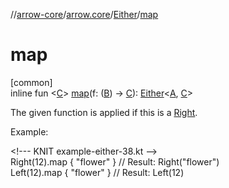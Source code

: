 //[arrow-core](../../../index.md)/[arrow.core](../index.md)/[Either](index.md)/[map](map.md)

# map

[common]\
inline fun &lt;[C](map.md)&gt; [map](map.md)(f: ([B](index.md)) -&gt; [C](map.md)): [Either](index.md)&lt;[A](index.md), [C](map.md)&gt;

The given function is applied if this is a [Right](-right/index.md).

Example:

&lt;!--- KNIT example-either-38.kt --&gt;\
Right(12).map { "flower" } // Result: Right("flower")\
Left(12).map { "flower" }  // Result: Left(12)<!--- KNIT example-either-39.kt -->

